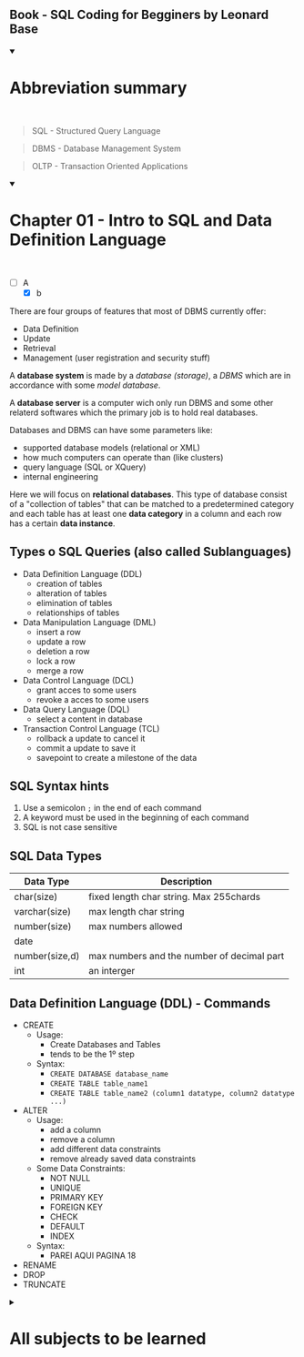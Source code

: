 ## Book - SQL Coding for Begginers by Leonard Base

<details open>
<summary>
<h1> Abbreviation summary </h1>
</summary>

<br />

> SQL - Structured Query Language

> DBMS - Database Management System

> OLTP - Transaction Oriented Applications

</details>

<details open>
<summary>
<h1> Chapter 01 - Intro to SQL and Data Definition Language </h1>
</summary>

<br />

- [ ] A
  - [x] b

There are four groups of features that most of DBMS currently offer:
 - Data Definition
 - Update
 - Retrieval
 - Management (user registration and security stuff)

A **database system** is made by a *database (storage)*, a *DBMS* which are in accordance with some *model database*.

A **database server** is a computer wich only run DBMS and some other relaterd softwares which the primary job is to hold real databases.

Databases and DBMS can have some parameters like:
- supported database models (relational or XML)
- how much computers can operate than (like clusters)
- query language (SQL or XQuery)
- internal engineering

Here we will focus on **relational databases**. This type of database consist of a "collection of tables" that can be matched to a predetermined category and each table has at least one **data category** in a column and each row has a certain **data instance**.

## Types o SQL Queries (also called Sublanguages)
- Data Definition Language (DDL)
  - creation of tables
  - alteration of tables
  - elimination of tables
  - relationships of tables
- Data Manipulation Language (DML)
  - insert a row
  - update a row
  - deletion a row
  - lock a row
  - merge a row
- Data Control Language (DCL)
  - grant acces to some users
  - revoke a acces to some users
- Data Query Language (DQL)
  - select a content in database
- Transaction Control Language (TCL)
  - rollback a update to cancel it
  - commit a update to save it
  - savepoint to create a milestone of the data

## SQL Syntax hints
1. Use a semicolon `;` in the end of each command
1. A keyword must be used in the beginning of each command
1. SQL is not case sensitive

## SQL Data Types

| Data Type      | Description                                |
|----------------|--------------------------------------------|
| char(size)     | fixed length char string. Max 255chards    |
| varchar(size)  | max length char string                     |
| number(size)   | max numbers allowed                        |
| date           |                                            |
| number(size,d) | max numbers and the number of decimal part |
| int            | an interger                                |

## Data Definition Language (DDL) - Commands
- CREATE
  - Usage:
    - Create Databases and Tables
    - tends to be the 1º step
  - Syntax:
    - `CREATE DATABASE database_name`
    - `CREATE TABLE table_name1`
    - `CREATE TABLE table_name2 (column1 datatype, column2 datatype ...)`
- ALTER
  - Usage:
    - add a column
    - remove a column
    - add different data constraints
    - remove already saved data constraints
  - Some Data Constraints:
    - NOT NULL
    - UNIQUE
    - PRIMARY KEY
    - FOREIGN KEY
    - CHECK
    - DEFAULT
    - INDEX
  - Syntax:
    - PAREI AQUI PAGINA 18
- RENAME
- DROP
- TRUNCATE

</details>

<details>
<summary>
<h1> All subjects to be learned </h1>
</summary>

<br />

**Chapter 01**
- [x] The different types of database management systens and their advantages
- [ ] The 5 Fundamental types of SQL queries
  - DDL - Data definition language
  - DML - Data manipulation language
  - DCL - Data control language
  - DQL - Data query language
  - TCL - Transaction control language
- [ ] The most used data types
- [ ] SQL CREATE
- [ ] SQL ALTER

**Chapter 02**
- [ ] Installing MySQL in SO
- [ ] Temporary tables
- [ ] Derived tables
- [ ] How to create a table from another already presente in database

**Chapter 03**
- [ ] SQL SELECT
- [ ] ORDER BY
- [ ] WHERE
- [ ] SQL JOIN
  - INNER
  - LEFT
  - RIGHT
  - CROSS
  - SELF
- [ ] SQL UNION and UNION ALL

**Chapter 04**
- [ ] Database View
- [ ] CREATE VIEW
- [ ] MERGE
- [ ] TEMPTABLE
- [ ] UNDEFINED
- [ ] Updatable SQL Views
- [ ] ALTER VIEW
- [ ] CREATE OR REPLACE VIEW
- [ ] START TRANSACTION
- [ ] COMMIT
- [ ] ROLLBACK
- [ ] SQL BACKUP

**Chapter 05**
- [ ] Access privileges
- [ ] Create new users accounts

</details>
